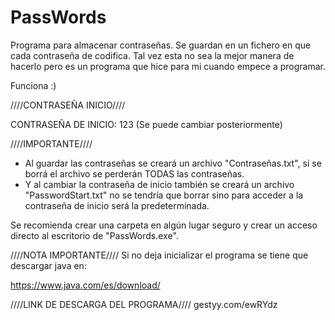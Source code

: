 # PassWords
Programa para almacenar contraseñas. Se guardan en un fichero en que cada contraseña de codifica. 
Tal vez esta no sea la mejor manera de hacerlo pero es un programa que hice para mi cuando empece a programar. 

Funciona :)  

////CONTRASEÑA INICIO////

CONTRASEÑA DE INICIO: 123
(Se puede cambiar posteriormente)

////IMPORTANTE////

- Al guardar las contraseñas se creará un archivo "Contraseñas.txt", si se borrá el archivo se perderán TODAS las contraseñas.
- Y al cambiar la contraseña de inicio también se creará un archivo "PasswordStart.txt" no se tendría que borrar sino para acceder a la contraseña de inicio será la predeterminada.

Se recomienda crear una carpeta en algún lugar seguro y crear un acceso directo al escritorio de "PassWords.exe".

////NOTA IMPORTANTE////
Si no deja inicializar el programa se tiene que descargar java en:

https://www.java.com/es/download/

////LINK DE DESCARGA DEL PROGRAMA////
gestyy.com/ewRYdz

